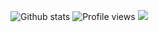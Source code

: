 ![Github stats](https://github-readme-stats.vercel.app/api?username=sw-yx&show_icons=true) ![Profile views](https://gpvc.arturio.dev/sw-yx)   <a href="https://twitter.com/intent/follow?screen_name=swyx&tw_p=followbutton"><img src="https://img.shields.io/twitter/follow/swyx?label=%40swyx&style=social"></a> 
